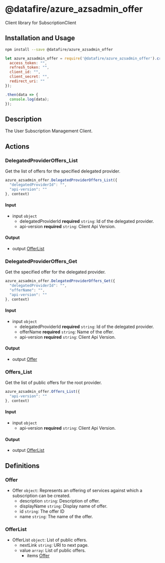 # @datafire/azure_azsadmin_offer

Client library for SubscriptionClient

## Installation and Usage
```bash
npm install --save @datafire/azure_azsadmin_offer
```
```js
let azure_azsadmin_offer = require('@datafire/azure_azsadmin_offer').create({
  access_token: "",
  refresh_token: "",
  client_id: "",
  client_secret: "",
  redirect_uri: ""
});

.then(data => {
  console.log(data);
});
```

## Description

The User Subscription Management Client.

## Actions

### DelegatedProviderOffers_List
Get the list of offers for the specified delegated provider.


```js
azure_azsadmin_offer.DelegatedProviderOffers_List({
  "delegatedProviderId": "",
  "api-version": ""
}, context)
```

#### Input
* input `object`
  * delegatedProviderId **required** `string`: Id of the delegated provider.
  * api-version **required** `string`: Client Api Version.

#### Output
* output [OfferList](#offerlist)

### DelegatedProviderOffers_Get
Get the specified offer for the delegated provider.


```js
azure_azsadmin_offer.DelegatedProviderOffers_Get({
  "delegatedProviderId": "",
  "offerName": "",
  "api-version": ""
}, context)
```

#### Input
* input `object`
  * delegatedProviderId **required** `string`: Id of the delegated provider.
  * offerName **required** `string`: Name of the offer.
  * api-version **required** `string`: Client Api Version.

#### Output
* output [Offer](#offer)

### Offers_List
Get the list of public offers for the root provider.


```js
azure_azsadmin_offer.Offers_List({
  "api-version": ""
}, context)
```

#### Input
* input `object`
  * api-version **required** `string`: Client Api Version.

#### Output
* output [OfferList](#offerlist)



## Definitions

### Offer
* Offer `object`: Represents an offering of services against which a subscription can be created.
  * description `string`: Description of offer.
  * displayName `string`: Display name of offer.
  * id `string`: The offer ID
  * name `string`: The name of the offer.

### OfferList
* OfferList `object`: List of public offers.
  * nextLink `string`: URI to next page.
  * value `array`: List of public offers.
    * items [Offer](#offer)



